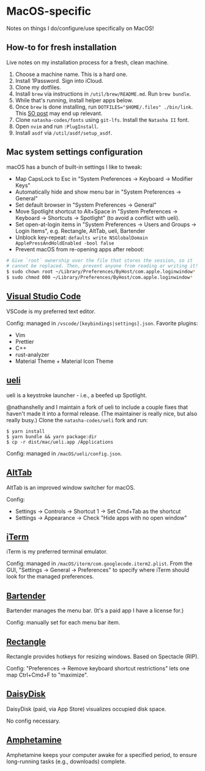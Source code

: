 # MacOS-specific

Notes on things I do/configure/use specifically on MacOS!

## How-to for fresh installation

Live notes on my installation process for a fresh, clean machine.

1. Choose a machine name. This is a hard one.
2. Install 1Password. Sign into iCloud.
3. Clone my dotfiles.
4. Install `brew` via instructions in `/util/brew/README.md`. Run `brew bundle`.
5. While that's running, install helper apps below.
6. Once `brew` is done installing, run `DOTFILES="$HOME/.files" ./bin/link`.
   This [SO post](https://stackoverflow.com/questions/13762280/zsh-compinit-insecure-directories)
   may end up relevant.
7. Clone `natasha-codes/fonts` using `git-lfs`. Install the `Natasha II` font.
8. Open `nvim` and run `:PlugInstall`.
9. Install `asdf` via `/util/asdf/setup_asdf`.

## Mac system settings configuration

macOS has a bunch of built-in settings I like to tweak:

- Map CapsLock to Esc in "System Preferences -> Keyboard -> Modifier Keys"
- Automatically hide and show menu bar in "System Preferences -> General"
- Set default browser in "System Preferences -> General"
- Move Spotlight shortcut to Alt+Space in "System Preferences -> Keyboard ->
  Shortcuts -> Spotlight" (to avoid a conflict with ueli).
- Set open-at-login items in "System Preferences -> Users and Groups -> Login
  Items", e.g. Rectangle, AltTab, ueli, Bartender
- Unblock key-repeat:
  `defaults write NSGlobalDomain ApplePressAndHoldEnabled -bool false`
- Prevent macOS from re-opening apps after reboot:

```sh
# Give `root` ownership over the file that stores the session, so it
# cannot be replaced. Then, prevent anyone from reading or writing it!
$ sudo chown root ~/Library/Preferences/ByHost/com.apple.loginwindow*
$ sudo chmod 000 ~/Library/Preferences/ByHost/com.apple.loginwindow*
```

## [Visual Studio Code](https://code.visualstudio.com)

VSCode is my preferred text editor.

Config: managed in `/vscode/[keybindings|settings].json`. Favorite plugins:

- Vim
- Prettier
- C++
- rust-analyzer
- Material Theme + Material Icon Theme

## [ueli](https://github.com/natasha-codes/ueli)

ueli is a keystroke launcher - i.e., a beefed up Spotlight.

@nathanshelly and I maintain a fork of ueli to include a couple fixes that
haven't made it into a formal release. (The maintainer is really nice, but also
really busy.) Clone the `natasha-codes/ueli` fork and run:

```
$ yarn install
$ yarn bundle && yarn package:dir
$ cp -r dist/mac/ueli.app /Applications
```

Config: managed in `/macOS/ueli/config.json`.

## [AltTab](https://alt-tab-macos.netlify.app)

AltTab is an improved window switcher for macOS.

Config:

- Settings -> Controls -> Shortcut 1 -> Set Cmd+Tab as the shortcut
- Settings -> Appearance -> Check "Hide apps with no open window"

## [iTerm](https://iterm2.com)

iTerm is my preferred terminal emulator.

Config: managed in `/macOS/iterm/com.googlecode.iterm2.plist`. From the GUI,
"Settings -> General -> Preferences" to specify where iTerm should look for the managed preferences.

## [Bartender](https://www.macbartender.com)

Bartender manages the menu bar. (It's a paid app I have a license for.)

Config: manually set for each menu bar item.

## [Rectangle](https://www.rectangleapp.com)

Rectangle provides hotkeys for resizing windows. Based on Spectacle (RIP).

Config: "Preferences -> Remove keyboard shortcut restrictions" lets one map
Ctrl+Cmd+F to "maximize".

## [DaisyDisk](https://daisydiskapp.com)

DaisyDisk (paid, via App Store) visualizes occupied disk space.

No config necessary.

## [Amphetamine](https://apps.apple.com/us/app/amphetamine/id937984704)

Amphetamine keeps your computer awake for a specified period, to ensure
long-running tasks (e.g., downloads) complete.
